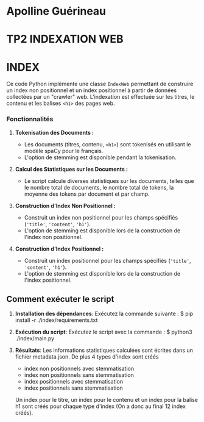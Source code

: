 # Apolline Guérineau
# TP2 INDEXATION WEB
# INDEX

Ce code Python implémente une classe `IndexWeb` permettant de construire un index non positionnel et un index positionnel à partir de données collectées par un "crawler" web. L'indexation est effectuée sur les titres, le contenu et les balises `<h1>` des pages web.

### Fonctionnalités

1. **Tokenisation des Documents :**
   - Les documents (titres, contenu, `<h1>`) sont tokenisés en utilisant le modèle spaCy pour le français.
   - L'option de stemming est disponible pendant la tokenisation.

2. **Calcul des Statistiques sur les Documents :**
   - Le script calcule diverses statistiques sur les documents, telles que le nombre total de documents, le nombre total de tokens, la moyenne des tokens par document et par champ.

3. **Construction d'Index Non Positionnel :**
   - Construit un index non positionnel pour les champs spécifiés (`'title'`, `'content'`, `'h1'`).
   - L'option de stemming est disponible lors de la construction de l'index non positionnel.

4. **Construction d'Index Positionnel :**
   - Construit un index positionnel pour les champs spécifiés (`'title'`, `'content'`, `'h1'`).
   - L'option de stemming est disponible lors de la construction de l'index positionnel.

## Comment exécuter le script

1. **Installation des dépendances**:
   Exécutez la commande suivante :
   $ pip install -r ./index/requirements.txt

2. **Exécution du script**:
    Exécutez le script avec la commande :
    $ python3 ./index/main.py

3. **Résultats**:
    Les informations statistiques calculées sont écrites dans un fichier metadata.json. De plus 4 types d'index sont créés
    * index non positionnels avec stemmatisation 
    * index non positionnels sans stemmatisation
    * index positionnels avec stemmatisation 
    * index positionnels sans stemmatisation

    Un index pour le titre, un index pour le contenu et un index pour la balise h1 sont créés pour chaque type d'index (On a donc au final 12 index créés).
